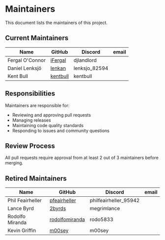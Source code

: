 # Maintainers

This document lists the maintainers of this project.

## Current Maintainers

| Name            | GitHub                                                | Discord         | email                      |
| --------------- | ----------------------------------------------------- | --------------- | -------------------------- |
| Fergal O'Connor | [iFergal](https://github.com/iFergal)                 | djlandlord      |                            |
| Daniel Lenksjö  | [lenkan](https://github.com/lenkan)                   | lenksjo_82594   |                            |
| Kent Bull       | [kentbull](https://github.com/kentbull)               | kentbull        |                            |

## Responsibilities

Maintainers are responsible for:

- Reviewing and approving pull requests
- Managing releases
- Maintaining code quality standards
- Responding to issues and community questions

## Review Process

All pull requests require approval from at least 2 out of 3 maintainers before merging.

## Retired Maintainers

| Name                    | GitHub                                                  | Discord               | email                                 |
| ----------------------- | ------------------------------------------------------- | --------------------- | ------------------------------------- |
| Phil Feairheller        | [pfeairheller](https://github.com/pfeairheller)  | philfeairheller_95942 |                                       |
| Lance Byrd              | [2byrds](https://github.com/2byrds)                     | megrimlance           |                                       |
| Rodolfo Miranda         | [rodolfomiranda](https://github.com/rodolfomiranda)     | rodo5833              |                                       |
| Kevin Griffin           | [m00sey](https://github.com/m00sey)                     | m00sey                |                                       |
